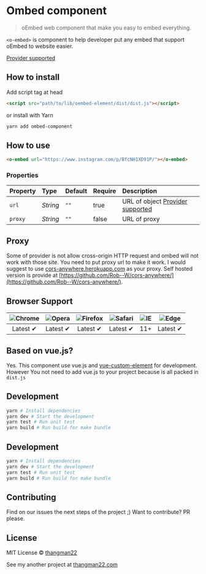 # Ombed component

> oEmbed web component that make you easy to embed everything.

`<o-embed>` is component to help developer put any embed that support oEmbed to website easier.

[Provider supported](https://oembed.com/providers.json)

## How to install

Add script tag at head

```html
<script src="path/to/lib/oembed-element/dist/dist.js"></script>
```

or install with Yarn

```sh
yarn add ombed-component
```

## How to use

```html
<o-embed url="https://www.instagram.com/p/BfcNH1XD91P/"></o-embed>
```

### Properties

Property      | Type        | Default   | Require   | Description
:---          |:---         |:---       |:---       |:---
`url`         | *String*    | `""`      | true      | URL of object [Provider supported](https://oembed.com/providers.json)
`proxy`       | *String*    | `""`      | false     | URL of proxy

## Proxy
Some of provider is not allow cross-origin HTTP request and ombed will not work with those site. You need to put proxy url to make it work. I would suggest to use [cors-anywhere.herokuapp.com](https://cors-anywhere.herokuapp.com) as your proxy. Self hosted version is provide at [https://github.com/Rob--W/cors-anywhere/](https://github.com/Rob--W/cors-anywhere/).

## Browser Support

 ![Chrome](https://cdnjs.cloudflare.com/ajax/libs/browser-logos/39.2.2/chrome/chrome_48x48.png) | ![Opera](https://cdnjs.cloudflare.com/ajax/libs/browser-logos/39.2.2/opera/opera_48x48.png) | ![Firefox](https://cdnjs.cloudflare.com/ajax/libs/browser-logos/39.2.2/firefox/firefox_48x48.png) | ![Safari](https://cdnjs.cloudflare.com/ajax/libs/browser-logos/39.2.2/safari/safari_48x48.png) |![IE](https://cdnjs.cloudflare.com/ajax/libs/browser-logos/39.2.2/archive/internet-explorer_9-11/internet-explorer_9-11_48x48.png) |  ![Edge](https://cdnjs.cloudflare.com/ajax/libs/browser-logos/39.2.2/edge/edge_48x48.png) |
:---: | :---: | :---: | :---: | :---: | :---: |
Latest ✔ | Latest ✔ | Latest ✔ | Latest ✔ | 11+ | Latest ✔

## Based on vue.js?
Yes. This component use vue.js and [vue-custom-element](https://github.com/karol-f/vue-custom-element) for development. However You not need to add vue.js to your project because is all packed in `dist.js`

## Development

```sh
yarn # Install dependencies
yarn dev # Start the development
yarn test # Run unit test
yarn build # Run build for make bundle
```

## Development

```sh
yarn # Install dependencies
yarn dev # Start the development
yarn test # Run unit test
yarn build # Run build for make bundle
```

## Contributing
Find on our issues the next steps of the project ;)
Want to contribute? PR please.

## License
MIT License © [thangman22](https://thangman22.com)

See my another project at [thangman22.com](https://thangman22.com)
